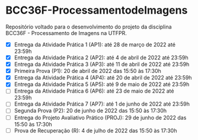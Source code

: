 # BCC36F-ProcessamentodeImagens
Repositório voltado para o desenvolvimento do projeto da disciplina BCC36F - Processamento de Imagens na UTFPR.

- [x] Entrega da Atividade Prática 1 (AP1): até 28 de março de 2022 até 23:59h
- [x] Entrega da Atividade Prática 2 (AP2): até 4 de abril de 2022 até 23:59h
- [x] Entrega da Atividade Prática 3 (AP3): até 11 de abril de 2022 até 23:59h
- [x] Primeira Prova (P1): 20 de abril de 2022 das 15:50 às 17:30h
- [x] Entrega da Atividade Prática 4 (AP4): até 20 de abril de 2022 até 23:59h
- [x] Entrega da Atividade Prática 5 (AP5): até 9 de maio de 2022 até 23:59h
- [ ] Entrega da Atividade Prática 6 (AP6): até 23 de maio de 2022 até 23:59h
- [ ] Entrega da Atividade Prática 7 (AP7): até 1 de junho de 2022 até 23:59h
- [ ] Segunda Prova (P2): 20 de junho de 2022 das 15:50 às 17:30h
- [ ] Entrega do Projeto Avaliativo Prático (PROJ): 29 de junho de 2022 das 15:50 às 17:30h
- [ ] Prova de Recuperação (R): 4 de julho de 2022 das 15:50 às 17:30h